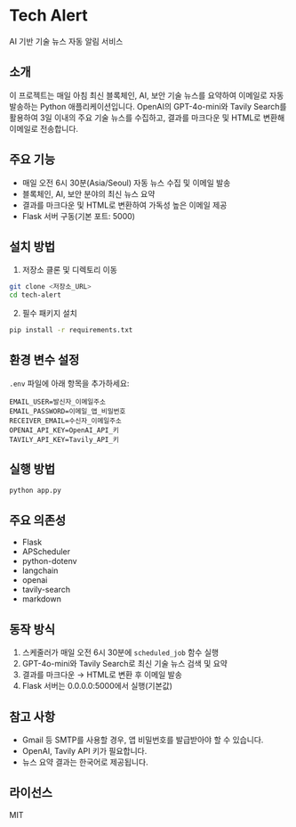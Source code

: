 # Tech Alert

AI 기반 기술 뉴스 자동 알림 서비스

## 소개
이 프로젝트는 매일 아침 최신 블록체인, AI, 보안 기술 뉴스를 요약하여 이메일로 자동 발송하는 Python 애플리케이션입니다. OpenAI의 GPT-4o-mini와 Tavily Search를 활용하여 3일 이내의 주요 기술 뉴스를 수집하고, 결과를 마크다운 및 HTML로 변환해 이메일로 전송합니다.

## 주요 기능
- 매일 오전 6시 30분(Asia/Seoul) 자동 뉴스 수집 및 이메일 발송
- 블록체인, AI, 보안 분야의 최신 뉴스 요약
- 결과를 마크다운 및 HTML로 변환하여 가독성 높은 이메일 제공
- Flask 서버 구동(기본 포트: 5000)

## 설치 방법
1. 저장소 클론 및 디렉토리 이동
```bash
git clone <저장소_URL>
cd tech-alert
```
2. 필수 패키지 설치
```bash
pip install -r requirements.txt
```

## 환경 변수 설정
`.env` 파일에 아래 항목을 추가하세요:
```
EMAIL_USER=발신자_이메일주소
EMAIL_PASSWORD=이메일_앱_비밀번호
RECEIVER_EMAIL=수신자_이메일주소
OPENAI_API_KEY=OpenAI_API_키
TAVILY_API_KEY=Tavily_API_키
```

## 실행 방법
```bash
python app.py
```

## 주요 의존성
- Flask
- APScheduler
- python-dotenv
- langchain
- openai
- tavily-search
- markdown

## 동작 방식
1. 스케줄러가 매일 오전 6시 30분에 `scheduled_job` 함수 실행
2. GPT-4o-mini와 Tavily Search로 최신 기술 뉴스 검색 및 요약
3. 결과를 마크다운 → HTML로 변환 후 이메일 발송
4. Flask 서버는 0.0.0.0:5000에서 실행(기본값)

## 참고 사항
- Gmail 등 SMTP를 사용할 경우, 앱 비밀번호를 발급받아야 할 수 있습니다.
- OpenAI, Tavily API 키가 필요합니다.
- 뉴스 요약 결과는 한국어로 제공됩니다.

## 라이선스
MIT 